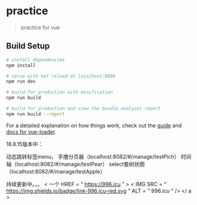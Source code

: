 # practice

> practice for vue

## Build Setup

``` bash
# install dependencies
npm install

# serve with hot reload at localhost:8080
npm run dev

# build for production with minification
npm run build

# build for production and view the bundle analyzer report
npm run build --report
```

For a detailed explanation on how things work, check out the [guide](http://vuejs-templates.github.io/webpack/) and [docs for vue-loader](http://vuejs.github.io/vue-loader).

18.8.15版本中：

动态跳转标签menu，
手撸分页器（localhost:8082/#/manage/testPich）
时间轴（localhost:8082/#/manage/testPear）
select套树状图（localhost:8082/#/manage/testApple）

持续更新中。。。
< 一个 HREF = “ https://996.icu ” > < IMG  SRC = “ https://img.shields.io/badge/link-996.icu-red.svg ”  ALT = “ 996.icu ” /> </ a >
